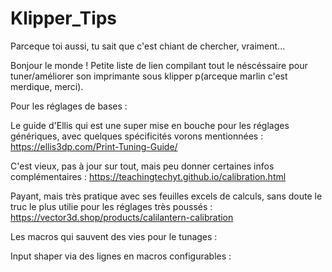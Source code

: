 # Klipper_Tips
Parceque toi aussi, tu sait que c'est chiant de chercher, vraiment... 


Bonjour le monde !
Petite liste de lien compilant tout le néscéssaire pour tuner/améliorer son imprimante sous klipper p(arceque marlin c'est merdique, merci).

Pour les réglages de bases :

Le guide d'Ellis qui est une super mise en bouche pour les réglages génériques, avec quelques spécificités vorons mentionnées :
https://ellis3dp.com/Print-Tuning-Guide/

C'est vieux, pas à jour sur tout, mais peu donner certaines infos complémentaires : 
https://teachingtechyt.github.io/calibration.html

Payant, mais très pratique avec ses feuilles excels de calculs, sans doute le truc le plus utilie pour les réglages très poussés : 
https://vector3d.shop/products/calilantern-calibration

Les macros qui sauvent des vies pour le tunages :

Input shaper via des lignes en macros configurables : 
